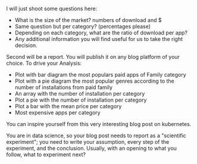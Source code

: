 I will just shoot some questions here:

- What is the size of the market? numbers of download and $
- Same question but per category? (percentages please)
- Depending on each category, what are the ratio of download per app?
- Any additional information you will find useful for us to take the right decision.

Second will be a report. You will publish it on any blog platform of your choice.
To drive your Analysis:

- Plot with bar diagram the most populars paid apps of Family category
- Plot with a pie diagram the most popular genres according to the number of installations from paid family
- An array with the number of installation per category
- Plot a pie with the number of installation per category
- Plot a bar with the mean price per category
- Most expensive apps per category

You can inspire yourself from this very interesting blog post on kubernetes.

You are in data science, so your blog post needs to report as a "scientific experiment"; you need to write your assumption, every step of the experiment, and the conclusion.
Usually, with an opening to what you follow, what to experiment next?